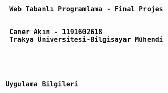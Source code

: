 <pre>
  <h2> 
  Web Tabanlı Programlama - Final Projesi<br></br>
  Caner Akın - 1191602618   
  Trakya Üniversitesi-Bilgisayar Mühendisliği 
  </h2>
 </pre>
 
 <pre>
<h2> Uygulama Bilgileri </h2><br>

 </pre>
